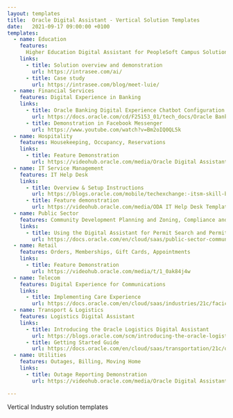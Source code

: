 ```yaml
---
layout: templates
title:  Oracle Digital Assistant - Vertical Solution Templates
date:   2021-09-17 09:00:00 +0100
templates:
  - name: Education
    features:
      Higher Education Digital Assistant for PeopleSoft Campus Solutions
    links:
      - title: Solution overview and demonstration
        url: https://intrasee.com/ai/
      - title: Case study
        url: https://intrasee.com/blog/meet-luie/
  - name: Financial Services
    features: Digital Experience in Banking
    links:
      - title: Oracle Banking Digital Experience Chatbot Configuration Guide
        url: https://docs.oracle.com/cd/F25153_01/tech_docs/Oracle Banking Digital Experience Chatbot Configuration Guide.pdf
      - title: Demonstration in Facebook Messenger
        url: https://www.youtube.com/watch?v=Bm2oIQ0QL5k
  - name: Hospitality
    features: Housekeeping, Occupancy, Reservations
    links:
      - title: Feature Demonstration
        url: https://videohub.oracle.com/media/Oracle Digital Assistant Template for Hospitality demo/1_s5rbn4ou
  - name: IT Service Management
    features: IT Help Desk
    links:
      - title: Overview & Setup Instructions
        url: https://blogs.oracle.com/mobile/techexchange:-itsm-skill-building-itops-chatbots-with-oracle-digital-assistant
      - title: Feature demonstration
        url: https://videohub.oracle.com/media/ODA IT Help Desk Template/1_55wppel5
  - name: Public Sector
    features: Community Development Planning and Zoning, Compliance and Regulation
    links:
      - title: Using the Digital Assistant for Permit Search and Permit Recommendations
        url: https://docs.oracle.com/en/cloud/saas/public-sector-community-development/19c/pspzu/using-the-digital-assistant.html#using-the-digital-assistant
  - name: Retail
    features: Orders, Memberships, Gift Cards, Appointments
    links:
      - title: Feature Demonstration
        url: https://videohub.oracle.com/media/t/1_0ak84j4w
  - name: Telecom
    features: Digital Experience for Communications
    links:
      - title: Implementing Care Experience
        url: https://docs.oracle.com/en/cloud/saas/industries/21c/facic/implementing-care-experience.pdf
  - name: Transport & Logistics
    features: Logistics Digital Assistant
    links:
      - title: Introducing the Oracle Logistics Digital Assistant 
        url: https://blogs.oracle.com/scm/introducing-the-oracle-logistics-digital-assistant
      - title: Getting Started Guide
        url: https://docs.oracle.com/en/cloud/saas/transportation/21c/otmda/index.html
  - name: Utilities
    features: Outages, Billing, Moving Home
    links:
      - title: Outage Reporting Demonstration
        url: https://videohub.oracle.com/media/Oracle Digital Assistant Template for Utilities Demo/1_imvbnzdn

---
```

Vertical Industry solution templates 
